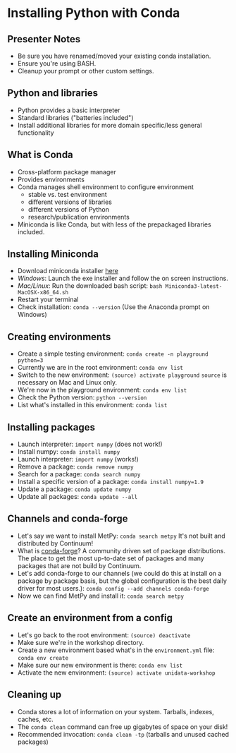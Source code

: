 # Installing Python with Conda

## Presenter Notes
- Be sure you have renamed/moved your existing conda installation.
- Ensure you're using BASH.
- Cleanup your prompt or other custom settings.

## Python and libraries
- Python provides a basic interpreter
- Standard libraries ("batteries included")
- Install additional libraries for more domain specific/less general functionality

## What is Conda
- Cross-platform package manager
- Provides environments
- Conda manages shell environment to configure environment
  - stable vs. test environment
  - different versions of libraries
  - different versions of Python
  - research/publication environments
- Miniconda is like Conda, but with less of the prepackaged libraries included.

## Installing Miniconda
- Download miniconda installer [here](https://conda.io/miniconda.html)
- *Windows*: Launch the exe installer and follow the on screen instructions.
- *Mac/Linux*: Run the downloaded bash script: `bash Miniconda3-latest-MacOSX-x86_64.sh`
- Restart your terminal
- Check installation: `conda --version` (Use the Anaconda prompt on Windows)

## Creating environments
- Create a simple testing environment: `conda create -n playground python=3`
- Currently we are in the root environment: `conda env list`
- Switch to the new environment: `(source) activate playground`
  `source` is necessary on Mac and Linux only.
- We're now in the playground environment: `conda env list`
- Check the Python version: `python --version`
- List what's installed in this environment: `conda list`

## Installing packages
- Launch interpreter: `import numpy` (does not work!)
- Install numpy: `conda install numpy`
- Launch interpreter: `import numpy` (works!)
- Remove a package: `conda remove numpy`
- Search for a package: `conda search numpy`
- Install a specific version of a package: `conda install numpy=1.9`
- Update a package: `conda update numpy`
- Update all packages: `conda update --all`

## Channels and conda-forge
- Let's say we want to install MetPy: `conda search metpy` It's not built and
  distributed by Continuum!
- What is [conda-forge](https://conda-forge.org)? A community driven set of
  package distributions. The place to get the most up-to-date set of packages
  and many packages that are not build by Continuum.
- Let's add conda-forge to our channels (we could do this at install on a
  package by package basis, but the global configuration is the best daily
  driver for most users.): `conda config --add channels conda-forge`
- Now we can find MetPy and install it: `conda search metpy`

## Create an environment from a config
- Let's go back to the root environment: `(source) deactivate`
- Make sure we're in the workshop directory.
- Create a new environment based what's in the `environment.yml` file: `conda env create`
- Make sure our new environment is there: `conda env list`
- Activate the new environment: `(source) activate unidata-workshop`

## Cleaning up
- Conda stores a lot of information on your system. Tarballs, indexes, caches, etc.
- The `conda clean` command can free up gigabytes of space on your disk!
- Recommended invocation: `conda clean -tp` (tarballs and unused cached packages)
